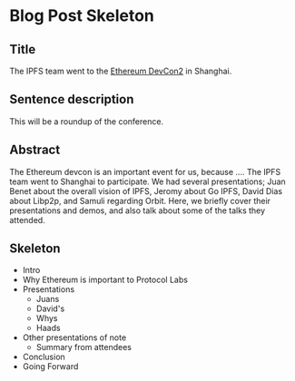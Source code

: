 # Blog Post Skeleton

## Title

The IPFS team went to the [Ethereum DevCon2](https://ethereumfoundation.org/devcon/) in Shanghai.

## Sentence description

This will be a roundup of the conference.


## Abstract

The Ethereum devcon is an important event for us, because .... The IPFS team went to Shanghai to participate. We had several presentations; Juan Benet about the overall vision of IPFS, Jeromy about Go IPFS, David Dias about Libp2p, and Samuli regarding Orbit. Here, we briefly cover their presentations and demos, and also talk about some of the talks they attended.

## Skeleton

- Intro
- Why Ethereum is important to Protocol Labs
- Presentations
  - Juans
  - David's
  - Whys
  - Haads
- Other presentations of note
  - Summary from attendees
- Conclusion
- Going Forward